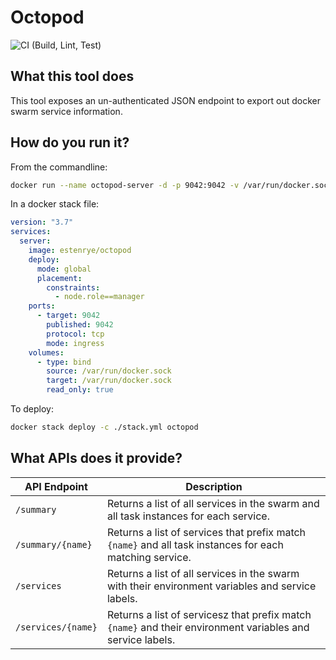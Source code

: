 # Octopod

![CI (Build, Lint, Test)](https://github.com/estenrye/octopod/workflows/CI%20(Build,%20Lint,%20Test)/badge.svg)

## What this tool does

This tool exposes an un-authenticated JSON endpoint to export out docker swarm service information.

## How do you run it?

From the commandline:
```bash
docker run --name octopod-server -d -p 9042:9042 -v /var/run/docker.sock:/var/run/docker.sock:ro estenrye/octopod
```

In a docker stack file:
```yaml
version: "3.7"
services:
  server:
    image: estenrye/octopod
    deploy:
      mode: global
      placement:
        constraints:
          - node.role==manager
    ports:
      - target: 9042
        published: 9042
        protocol: tcp
        mode: ingress
    volumes:
      - type: bind
        source: /var/run/docker.sock
        target: /var/run/docker.sock
        read_only: true
```
To deploy:
```bash
docker stack deploy -c ./stack.yml octopod
```

## What APIs does it provide?

| API Endpoint | Description |
| -- | -- |
| `/summary` | Returns a list of all services in the swarm and all task instances for each service. |
| `/summary/{name}` | Returns a list of services that prefix match `{name}` and all task instances for each matching service. |
| `/services` | Returns a list of all services in the swarm with their environment variables and service labels. |
| `/services/{name}` | Returns a list of servicesz that prefix match `{name}` and their environment variables and service labels. |
